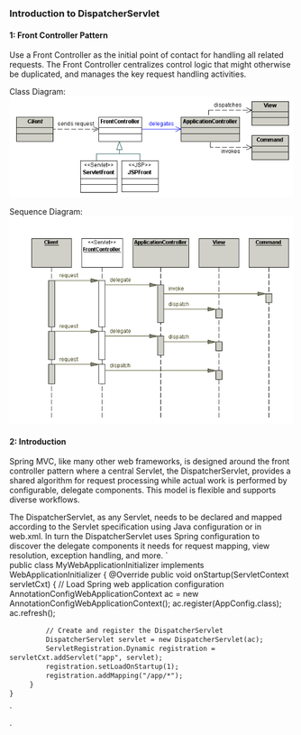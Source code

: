 ###                             Introduction to DispatcherServlet

#### 1: Front Controller Pattern
Use a Front Controller as the initial point of contact for handling all related requests. The Front Controller centralizes control logic that might otherwise be duplicated, and manages the key request handling activities.

Class Diagram:
![image](img/FCMainClass.gif)
       
Sequence Diagram:
![image](img/FCMainSeq.gif)
       
#### 2: Introduction
Spring MVC, like many other web frameworks, is designed around the front controller pattern where a central Servlet, the DispatcherServlet, provides a shared algorithm for request processing while actual work is performed by configurable, delegate components. This model is flexible and supports diverse workflows.

The DispatcherServlet, as any Servlet, needs to be declared and mapped according to the Servlet specification using Java configuration or in web.xml. In turn the DispatcherServlet uses Spring configuration to discover the delegate components it needs for request mapping, view resolution, exception handling, and more.
`   
    public class MyWebApplicationInitializer implements WebApplicationInitializer {
         @Override
         public void onStartup(ServletContext servletCxt) {
             // Load Spring web application configuration
             AnnotationConfigWebApplicationContext ac = new AnnotationConfigWebApplicationContext();
             ac.register(AppConfig.class);
             ac.refresh();
     
             // Create and register the DispatcherServlet
             DispatcherServlet servlet = new DispatcherServlet(ac);
             ServletRegistration.Dynamic registration = servletCxt.addServlet("app", servlet);
             registration.setLoadOnStartup(1);
             registration.addMapping("/app/*");
         }
    }
`

`

